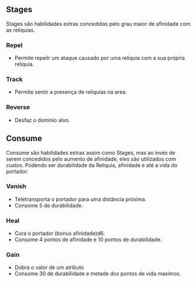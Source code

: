 ## Stages

Stages são habilidades extras concedidas pelo grau maior de afinidade com as reliquias.

### Repel

- Permite repelir um ataque causado por uma reliquia com a sua própria reliquia.

### Track

- Permite sentir a presença de reliquias na area.

### Reverse

- Desfaz o dominio alvo.

## Consume

Consume são habilidades extras assim como Stages, mas ao invés de serem concedidos pelo aumento de afinidade, eles são utilizados com custos. Podendo ser durabilidade da Reliquia, afinidade e até a vida do portador.

### Vanish

- Teletransporta o portador para uma distância próxima.
- Consome 5 de durabilidade.

### Heal

- Cura o portador (bonus afinidade)d6.
- Consome 4 pontos de afinidade e 10 pontos de durabilidade.

### Gain

- Dobra o valor de um atributo
- Consome 30 de durabilidade e metade dos pontos de vida maximos.